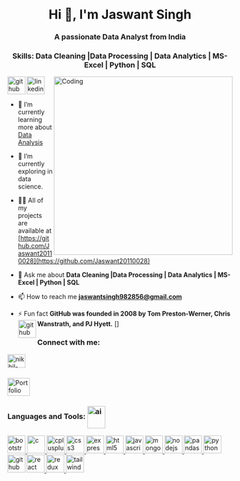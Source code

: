 <h1 align="center">Hi 👋, I'm Jaswant Singh</h1>
<h3 align="center">A passionate Data Analyst from India</h3>

<h3 align="center" >Skills: Data Cleaning |Data Processing | Data Analytics | MS-Excel | Python | SQL</h3>

                  
<img align="right" alt="Coding" width="400" src="https://media.tenor.com/2uyENRmiUt0AAAAC/coding.gif">

[<img align="left" src='https://cdn.jsdelivr.net/npm/simple-icons@3.0.1/icons/github.svg' alt='github' height='40'>](https://github.com/NikhilFullstack)  [<img src='https://cdn.jsdelivr.net/npm/simple-icons@3.0.1/icons/linkedin.svg' alt='linkedin' height='40'>](https://www.linkedin.com/in/nikhil-gupta6393422087/)
- 🔭 I’m currently learning more about [Data Analysis](#)

- 🌱 I’m currently exploring in data science.

- 👨‍💻 All of my projects are available at [https://github.com/Jaswant20110028](https://github.com/Jaswant20110028)

- 💬 Ask me about **Data Cleaning |Data Processing | Data Analytics | MS-Excel | Python | SQL**

- 📫 How to reach me **jaswantsingh982856@gmail.com**

- ⚡ Fun fact **GitHub was founded in 2008 by Tom Preston-Werner, Chris Wanstrath, and PJ Hyett.**
[<img align="left" src='https://github.com/Jaswant20110028/assets/89846475/94aab97a-21c7-48b8-a6ac-8190b0ab8f2a' alt='github' height='40'>]
<h3 align="left">Connect with me:</h3>
<p align="left">
<a href="https://www.linkedin.com/in/jaswant-singh-2b7a45284" target="blank"><img align="center" src="https://github.com/Jaswant20110028/assets/89846475/4fad8004-b24a-4f70-85aa-5c9e81ad7d74" alt="nikhil-gupta6393422087" height="30" width="40" /></a>
  <h3>       </h3>
<a href="https://portfolio-nikhil-fullstack.vercel.app/#contact" target="blank"><img align="center" src="https://github.com/NikhilFullstack/NikhilFullstack/assets/89846475/b1fe0e39-6292-447b-97b1-9306c4106371" alt="Portfolio" height="40" width="50" /></a>
</p>

<h3 align="left">Languages and Tools: <img align="center" justify="center" alt="ai" width="40" height="50" src="https://github.com/NikhilFullstack/NikhilFullstack/assets/89846475/c9c890d9-3a13-4b12-90b7-9076c5406bdc"></h3>

<p align="left"> 
  
  <a href="https://getbootstrap.com" target="_blank" rel="noreferrer"> <img src="https://github.com/NikhilFullstack/NikhilFullstack/assets/89846475/6707f2c0-a364-4e51-a8b9-d8d926157f59" alt="bootstrap" width="40" height="40"/> </a>     <a href="https://www.cprogramming.com/" target="_blank" rel="noreferrer"> <img src="https://github.com/NikhilFullstack/NikhilFullstack/assets/89846475/d4b9ae3e-f3e3-494b-ba5d-8c6c932cf88a" alt="c" width="40" height="40"/> </a>     <a href="https://www.w3schools.com/cpp/" target="_blank" rel="noreferrer"> <img src="https://github.com/NikhilFullstack/NikhilFullstack/assets/89846475/e58b18aa-f27f-4b78-8df9-559aee60f4f7" alt="cplusplus" width="40" height="40"/> </a>     <a href="https://www.w3schools.com/css/" target="_blank" rel="noreferrer"> <img src="https://github.com/NikhilFullstack/NikhilFullstack/assets/89846475/71baf3f7-2ad1-4bce-84df-780bfb8815c7" alt="css3" width="40" height="40"/> </a>    <a href="https://expressjs.com" target="_blank" rel="noreferrer"> <img src="https://miro.medium.com/v2/resize:fit:720/format:webp/1*XP-mZOrIqX7OsFInN2ngRQ.png" alt="express" width="40" height="40"/> </a>   <a href="https://www.w3.org/html/" target="_blank" rel="noreferrer"> <img src="https://github.com/NikhilFullstack/NikhilFullstack/assets/89846475/cc18f1be-a62e-4406-a267-4fe103e0a5a5" alt="html5" width="40" height="40"/> </a>    <a href="https://developer.mozilla.org/en-US/docs/Web/JavaScript" target="_blank" rel="noreferrer"> <img src="https://github.com/NikhilFullstack/NikhilFullstack/assets/89846475/a3502c7d-f08e-4daa-b9ac-335f348ee126" alt="javascript" width="40" height="40"/> </a>     <a href="https://www.mongodb.com/" target="_blank" rel="noreferrer"> <img src="https://github.com/NikhilFullstack/NikhilFullstack/assets/89846475/c2895998-614d-4f8a-876d-38d17e41835d" alt="mongodb" width="40" height="40"/> </a>     <a href="https://nodejs.org" target="_blank" rel="noreferrer">  <img src="https://github.com/NikhilFullstack/NikhilFullstack/assets/89846475/1a94d330-d0a4-4348-8e20-a9ca4c9af44f" alt="nodejs" width="40" height="40"/> </a>    <a href="https://pandas.pydata.org/" target="_blank" rel="noreferrer"> <img src="https://github.com/NikhilFullstack/NikhilFullstack/assets/89846475/94ffc4db-aa38-411a-a929-3db487b3d938" alt="pandas" width="40" height="40"/> </a>   <a href="https://www.python.org" target="_blank" rel="noreferrer"> <img src="https://github.com/NikhilFullstack/NikhilFullstack/assets/89846475/2bd71d34-7541-459f-bd96-14d7db4a011c" alt="python" width="40" height="40"/> </a>   <a href="https://reactjs.org/" target="_blank" rel="noreferrer"> <img src="https://github.com/NikhilFullstack/NikhilFullstack/assets/89846475/6bb9ea99-826d-4d00-a34d-8a2630e9e50c" alt="react" width="40" height="40"/> </a>    <a href="https://redux.js.org" target="_blank" rel="noreferrer"> <img src="https://i0.wp.com/everyday.codes/wp-content/uploads/2020/01/4ec8fc7dc3a75758a3913bab9e5a4fd8_2.500x278.png?w=312&ssl=1" alt="redux" width="40" height="40"/> </a>       <a href="https://tailwindcss.com/" target="_blank" rel="noreferrer"> <img src="https://www.vectorlogo.zone/logos/tailwindcss/tailwindcss-icon.svg" alt="tailwind" width="40" height="40"/> </a> [<img align="left" src='https://cdn.jsdelivr.net/npm/simple-icons@3.0.1/icons/github.svg' alt='github' height='40'>](https://github.com/NikhilFullstack)   </p>
